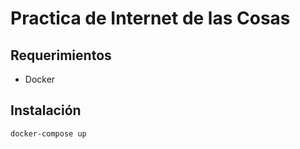 # Practica de Internet de las Cosas
## Requerimientos
- Docker

## Instalación

```bash
docker-compose up
```

